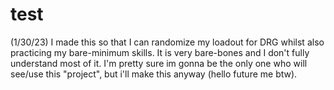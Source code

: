 # test

(1/30/23)
I made this so that I can randomize my loadout for DRG whilst also practicing my bare-minimum skills. It is very bare-bones and I don't fully
understand most of it. I'm pretty sure im gonna be the only one who will see/use this "project", but i'll make this anyway (hello future me btw). 
